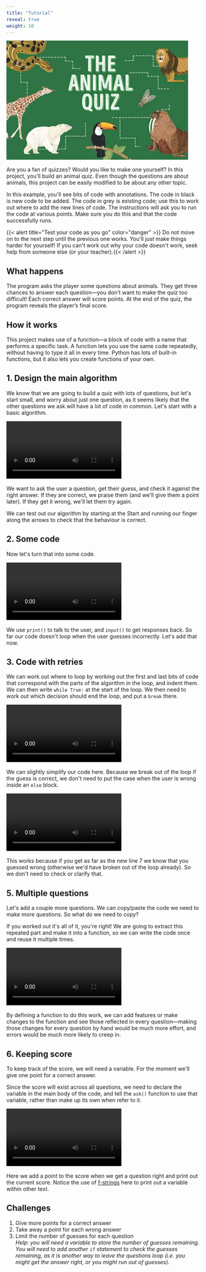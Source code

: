 ```yaml
---
title: "Tutorial"
reveal: true
weight: 10
---
```

![Animal Quiz](title.jpg)

Are you a fan of quizzes? Would you like to make one yourself? In this project, you’ll build an animal quiz. Even though the questions are about animals, this project can be easily modified to be about any other topic.

In this example, you'll see bits of code with annotations. The code in black is new code to be added. The code in grey is existing code; use this to work out where to add the new lines of code. The instructions will ask you to run the code at various points. Make sure you do this and that the code successfully runs.

{{< alert title="Test your code as you go" color="danger" >}} Do not move on to the next step until the previous one works. You'll just make things harder for yourself! If you can't work out why your code doesn't work, seek help from someone else (or your teacher).{{< /alert >}}

## What happens 
The program asks the player some questions about animals. They get three chances to answer each question—you don’t want to make the quiz too difficult! Each correct answer will score points. At the end of the quiz, the program reveals the player’s final score.

## How it works 
This project makes use of a function—a block of code with a name that performs a specific task. A function lets you use the same code repeatedly, without having to type it all in every time. Python has lots of built-in functions, but it also lets you create functions of your own.

<!-- {{< revealx makingAQuiz >}} -->

## 1. Design the main algorithm
We know that we are going to build a quiz with lots of questions, but let's start small, and worry about just one question, as it seems likely
that the other questions we ask will have a lot of code in common. Let's start with a basic algorithm.

<video controls>
    <source src="basicAlgorithm480.mp4" type="video/mp4">
    Your browser does not support the video tag. Watch video <a href="basicAlgorithm480.mp4">here</a>.
</video>

We want to ask the user a question, get their guess, and check it against the right answer. If they are correct, we praise them (and we'll give them a point later). If they get it wrong, we'll let them try again.

We can test out our algorithm by starting at the Start and running our finger along the arrows to check that the behaviour is correct.

## 2. Some code
Now let's turn that into some code.

<video controls>
    <source src="basicCode.mp4" type="video/mp4">
    Your browser does not support the video tag. Watch video <a href="basicCode.mp4">here</a>.
</video>

We use `print()` to talk to the user, and `input()` to get responses back. So far our code doesn't loop when the user guesses incorrectly.
Let's add that now.

## 3. Code with retries
We can work out where to loop by working out the first and last bits of code that correspond with the parts of
the algorithm in the loop, and indent them. We can then write `while True:` at the start of the loop. We then need to work out which decision
should end the loop, and put a `break` there.

<video controls>
    <source src="codeWithLoop.mp4" type="video/mp4">
    Your browser does not support the video tag. Watch video <a href="codeWithLoop.mp4">here</a>.
</video>

We can slightly simplify our code here. Because we break out of the loop if the guess is correct,
we don't need to put the case when the user is wrong inside an `else` block.

<video controls>
    <source src="codeSimplifiedGuessElse.mp4" type="video/mp4">
    Your browser does not support the video tag. Watch video <a href="codeSimplifiedGuessElse.mp4">here</a>.
</video>

This works because if you get as far as the new line 7 we know that you guessed wrong (otherwise we'd have
broken out of the loop already). So we don't need to check or clarify that.

## 5. Multiple questions
Let's add a couple more questions. We can copy/paste the code we need to make more questions. So what do we need to copy?

If you worked out it's all of it, you're right! We are going to extract this repeated part and make it into a function,
so we can write the code once and reuse it multiple times.

<video controls>
    <source src="codeWithFunction.mp4" type="video/mp4">
    Your browser does not support the video tag. Watch video <a href="codeWithFunction.mp4">here</a>.
</video>

By defining a function to do this work, we can add features or make changes to the function and see those reflected in every question—making those changes for every question by hand would be much more effort, and errors would be much more likely to creep in.

## 6. Keeping score

To keep track of the score, we will need a variable. For the moment we'll give one point for a correct answer.

Since the score will exist across all questions, we need to declare the variable in the main body of the code, and tell the `ask()` function to use that variable, rather than make up its own when refer to it.

<video controls>
    <source src="codeAddScore.mp4" type="video/mp4">
    Your browser does not support the video tag. Watch video <a href="codeAddScore.mp4">here</a>.
</video>

Here we add a point to the score when we get a question right and print out the current score. Notice the use of [f-strings](https://realpython.com/python-f-strings/#f-strings-a-new-and-improved-way-to-format-strings-in-python) here to print out a variable within other text.

## Challenges

1. Give more points for a correct answer
2. Take away a point for each wrong answer
3. Limit the number of guesses for each question
    <br/>*Help: you will need a variable to store the number of guesses remaining. You will need to add another* `if` *statement to check the guesses remaining, as it is another way to leave the questions loop (i.e. you might get the answer right, or you might run out of guesses).*